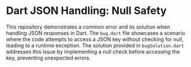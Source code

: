 # Dart JSON Handling: Null Safety

This repository demonstrates a common error and its solution when handling JSON responses in Dart. The `bug.dart` file showcases a scenario where the code attempts to access a JSON key without checking for null, leading to a runtime exception. The solution provided in `bugSolution.dart` addresses this issue by implementing a null check before accessing the key, preventing unexpected errors.
